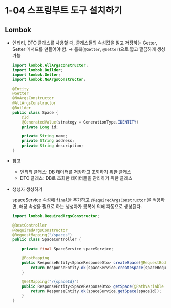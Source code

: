 # **1-04 스프링부트 도구 설치하기**

## Lombok

- 엔티티, DTO 클래스를 사용할 때, 클래스들의 속성값을 읽고 저장하는 Getter, Setter 메서드를 만들어야 함. → 롬복(`@Getter`, `@Setter`)으로 짧고 깔끔하게 생성 가능
    
    ```java
    import lombok.AllArgsConstructor;
    import lombok.Builder;
    import lombok.Getter;
    import lombok.NoArgsConstructor;
    
    @Entity
    @Getter
    @NoArgsConstructor
    @AllArgsConstructor
    @Builder
    public class Space {
        @Id
        @GeneratedValue(strategy = GenerationType.IDENTITY)
        private Long id;
    
        private String name;
        private String address;
        private String description;
    }
    ```
    
- 참고
    - 엔티티 클래스: DB 데이터를 저장하고 조회하기 위한 클래스
    - DTO 클래스: DB로 조회한 데이터들을 관리하기 위한 클래스

- 생성자 생성하기
    
    spaceService 속성에 `final`을 추가하고 `@RequiredArgsConstructor` 을 적용하면, 해당 속성을 필요로 하는 생성자가 롬복에 의해 자동으로 생성된다.
    
    ```java
    import lombok.RequiredArgsConstructor;
    
    @RestController
    @RequiredArgsConstructor
    @RequestMapping("/spaces")
    public class SpaceController {
    
        private final SpaceService spaceService;
    
        @PostMapping
        public ResponseEntity<SpaceResponseDto> createSpace(@RequestBody SpaceRequestDto spaceRequestDto) {
            return ResponseEntity.ok(spaceService.createSpace(spaceRequestDto));
        }
    
        @GetMapping("/{spaceId}")
        public ResponseEntity<SpaceResponseDto> getSpace(@PathVariable Long spaceId) {
            return ResponseEntity.ok(spaceService.getSpace(spaceId));
        }
    }
    ```
